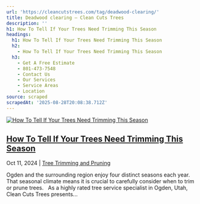 ```yaml
---
url: 'https://cleancutstrees.com/tag/deadwood-clearing/'
title: Deadwood clearing – Clean Cuts Trees
description: ''
h1: How To Tell If Your Trees Need Trimming This Season
headings:
  h1: How To Tell If Your Trees Need Trimming This Season
  h2:
    - How To Tell If Your Trees Need Trimming This Season
  h3:
    - Get A Free Estimate
    - 801-473-7548
    - Contact Us
    - Our Services
    - Service Areas
    - Location
source: scraped
scrapedAt: '2025-08-28T20:08:38.712Z'
---
```

[![How To Tell If Your Trees Need Trimming This Season](https://cleancutstrees.com/wp-content/uploads/tree-trimming-1080x600.jpg)](https://cleancutstrees.com/2024/10/11/tree-trimming-seasonal/)

## [How To Tell If Your Trees Need Trimming This Season](https://cleancutstrees.com/2024/10/11/tree-trimming-seasonal/)

Oct 11, 2024 | [Tree Trimming and Pruning](https://cleancutstrees.com/category/tree-trimming-and-pruning/)

Ogden and the surrounding region enjoy four distinct seasons each year. That seasonal climate means it is crucial to carefully consider when to trim or prune trees.   As a highly rated tree service specialist in Ogden, Utah, Clean Cuts Trees presents...

